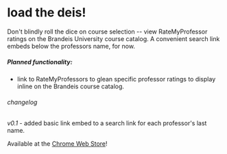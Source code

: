# load the deis!
Don't blindly roll the dice on course selection -- view RateMyProfessor ratings on the Brandeis University course catalog. A convenient search link embeds below the professors name, for now.

##### Planned functionality:
* link to RateMyProfessors to glean specific professor ratings to display inline on the Brandeis course catalog.

###### changelog
_v0.1_ - added basic link embed to a search link for each professor's last name.

Available at the [Chrome Web Store](https://chrome.google.com/webstore/detail/load-the-deis/ibfiefnocplekjfjcbnohlepbkeodenn)!
